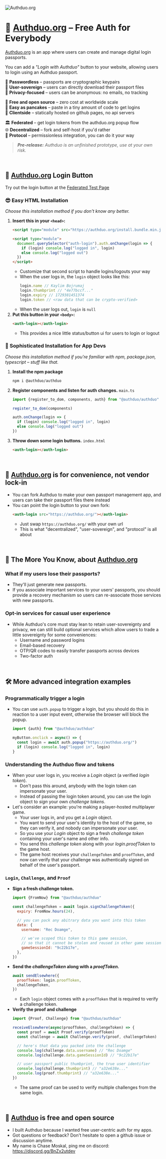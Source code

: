 
![Authduo.org](https://i.imgur.com/Pr6ILnz.png)

# 🗽 [Authduo.org](https://authduo.org/) – Free Auth for Everybody

[Authduo.org](https://authduo.org/) is an app where users can create and manage digital login passports.

You can add a *"Login with Authduo"* button to your website, allowing users to login using an Authduo passport.

🔑 **Passwordless** – passports are cryptographic keypairs  
🗽 **User-sovereign** – users can directly download their passport files  
🥷 **Privacy-focused** – users can be anonymous: no emails, no tracking  

💖 **Free and open source** – zero cost at worldwide scale  
🥞 **Easy as pancakes** – paste in a tiny amount of code to get logins  
📱 **Clientside** – statically hosted on github pages, no api servers  

🏛️ **Federated** – get login tokens from the authduo.org popup flow  
🌐 **Decentralized** – fork and self-host if you'd rather  
📜 **Protocol** – permissionless integration, you can do it your way  

> ***Pre-release:** Authduo is an unfinished prototype, use at your own risk.*

<br/>

## 🪪 [Authduo.org](https://authduo.org/) Login Button

Try out the login button at the [Federated Test Page](https://authduo.org/federated/)

### 😎 Easy HTML Installation

*Choose this installation method if you don't know any better.*

1. **Insert this in your `<head>`:**
    ```html
    <script type="module" src="https://authduo.org/install.bundle.min.js"></script>

    <script type="module">
      document.querySelector("auth-login").auth.onChange(login => {
        if (login) console.log("logged in", login)
        else console.log("logged out")
      })
    </script>
    ```
    - Customize that second script to handle logins/logouts your way
    - When the user logs in, the `login` object looks like this:
      ```js
      login.name // Kaylim Bojrumaj
      login.thumbprint // "4e77bccf..."
      login.expiry // 1729381451374
      login.token // <raw data that can be crypto-verified>
      ```
    - When the user logs out, `login` is `null`
1. **Put this button in your `<body>`:**
    ```html
    <auth-login></auth-login>
    ```
    - This provides a nice little status/button ui for users to login or logout

### 🧐 Sophisticated Installation for App Devs

*Choose this installation method if you're familiar with npm, package.json, typescript – stuff like that.*

1. **Install the npm package**
    ```sh
    npm i @authduo/authduo
    ```
1. **Register components and listen for auth changes.** `main.ts`
    ```ts
    import {register_to_dom, components, auth} from "@authduo/authduo"

    register_to_dom(components)

    auth.onChange(login => {
      if (login) console.log("logged in", login)
      else console.log("logged out")
    })
    ```
1. **Throw down some login buttons.** `index.html`
    ```html
    <auth-login></auth-login>
    ```

<br/>

## 💁 [Authduo.org](https://authduo.org/) is for convenience, not vendor lock-in
- You can fork Authduo to make your own passport management app, and users can take their passport files there instead
- You can point the login button to your own fork:
  ```html
  <auth-login src="https://authduo.org/"></auth-login>
  ```
  - Just swap `https://authduo.org/` with your own url
  - This is what "decentralized", "user-sovereign", and "protocol" is all about

<br/>

## 🌠 The More You Know, about [Authduo.org](https://authduo.org/)

### What if my users lose their passports?
- They'll just generate new passports.
- If you associate important services to your users' passports, you should provide a recovery mechanism so users can re-associate those services with new passports.

### Opt-in services for casual user experience
- While Authduo's core must stay lean to retain user-sovereignty and privacy, we can still build optional services which allow users to trade a little sovereignty for some conveniences:
  - Username and password logins
  - Email-based recovery
  - OTP/QR codes to easily transfer passports across devices
  - Two-factor auth

<br/>

## 🛠️ More advanced integration examples

### Programmatically trigger a login
- You can use `auth.popup` to trigger a login, but you should do this in reaction to a user input event, otherwise the browser will block the popup.
  ```js
  import {auth} from "@authduo/authduo"

  myButton.onclick = async() => {
    const login = await auth.popup("https://authduo.org/")
    if (login) console.log("logged in", login)
  }
  ```

### Understanding the Authduo flow and tokens
- When your user logs in, you receive a *Login* object (a verified *login token*).
  - Don't pass this around, anybody with the login token can impersonate your user.
  - Instead of passing the login token around, you can use the login object to *sign* your own *challenge tokens*.
- Let's consider an example: you're making a player-hosted multiplayer game.
  - Your user logs in, and you get a *Login* object.
  - You want to send your user's identity to the host of the game, so they can verify it, and nobody can impersonate your user.
  - So you use your *Login* object to sign a fresh *challenge token* containing your user's name and other info.
  - You send this *challenge token* along with your *login.proofToken* to the game host.
  - The game host receives your `challengeToken` and `proofToken`, and now can verify that your challenge was authentically signed on behalf of the user's passport.

### `Login`, `Challenge`, and `Proof`
- **Sign a fresh challenge token.**
  ```js
  import {FromNow} from "@authduo/authduo"

  const challengeToken = await login.signChallengeToken({
    expiry: FromNow.hours(24),

    // you can pack any abitrary data you want into this token
    data: {
      username: "Rec Doamge",

      // we've scoped this token to this game session,
      // so that it cannot be stolen and reused in other game sessions.
      gameSessionId: "9c22b17e",
    },
  })
  ```
- **Send the *challengeToken* along with a *proofToken.***
  ```js
  await sendElsewhere({
    proofToken: login.proofToken,
    challengeToken,
  })
  ```
  - Each `login` object comes with a `proofToken` that is required to verify a challenge token.
- **Verify the proof and challenge**
  ```js
  import {Proof, Challenge} from "@authduo/authduo"

  receiveElsewhere(async(proofToken, challengeToken) => {
    const proof = await Proof.verify(proofToken)
    const challenge = await Challenge.verify(proof, challengeToken)

    // here's that data you packed into the challenge
    console.log(challenge.data.username) // "Rec Doamge"
    console.log(challenge.data.gameSessionId) // "9c22b17e"

    // user passport public thumbprint, the true user identifier
    console.log(challenge.thumbprint) // "a32e638e..."
    console.log(proof.thumbprint) // "a32e638e..."
  })
  ```
  - The same proof can be used to verify multiple challenges from the same login.

<br/>

## 💖 [Authduo](https://authduo.org/) is free and open source
- I built Authduo because I wanted free user-centric auth for my apps.
- Got questions or feedback? Don't hesitate to open a github issue or discussion anytime.
- My name is Chase Moskal, ping me on discord: https://discord.gg/BnZx2utdev

